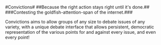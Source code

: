 #Convictions#
##Because the right action stays right until it's done.##
###Contesting the goldfish-attention-span of the internet.###

Convictions aims to allow groups of any size to debate issues of any variety, with a unique debate interface that allows persistent, democratic representation of the various points for and against every issue, and even every point!
